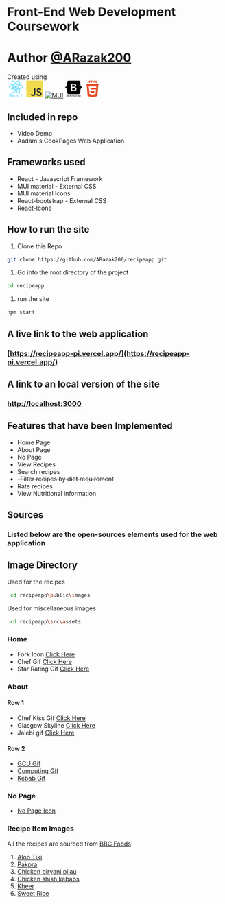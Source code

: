 # Front-End Web Development Coursework 
# Author [@ARazak200](https://github.com/ARazak200) 
Created using   
<a href="https://reactjs.org/" target="_blank"><img src="https://raw.githubusercontent.com/devicons/devicon/master/icons/react/react-original-wordmark.svg" alt="React" width="40" height="40"></a> 
<a href="https://www.javascript.com" target="_blank"><img src="https://raw.githubusercontent.com/devicons/devicon/master/icons/javascript/javascript-original.svg" alt="javascript" width="40" height="40"></a> 
<a href="https://mui.com/" target="_blank"><img src="https://mui.com/static/logo.png" alt="MUI" width="40" height="40"></a> 
<a href="https://getbootstrap.com/" target="_blank"><img src="https://raw.githubusercontent.com/devicons/devicon/master/icons/bootstrap/bootstrap-plain-wordmark.svg" alt="Bootstrap" width="40" height="40"></a> 
<a href="https://www.w3schools.com/html/" target="_blank"><img src="https://raw.githubusercontent.com/devicons/devicon/master/icons/html5/html5-plain-wordmark.svg" alt="HTML" width="40" height="40"></a> 

## Included in repo
- Video Demo
- Aadam's CookPages Web Application

## Frameworks used
- React - Javascript Framework
- MUI material - External CSS 
- MUI material Icons
- React-bootstrap - External CSS 
- React-Icons

## How to run the site

1. Clone this Repo
```bash
git clone https://github.com/ARazak200/recipeapp.git
```

1. Go into the root directory of the project 
```bash
cd recipeapp 
```  

1. run the site
```bash
npm start
```

## A live link to the web application
 
### [https://recipeapp-pi.vercel.app/](https://recipeapp-pi.vercel.app/)

## A link to an local version of the site

 ### [http://localhost:3000](http://localhost:3000)
  

## Features that have been Implemented
- Home Page
- About Page
- No Page
- View Recipes
- Search recipes
- ~~-Filter recipes by diet requirement~~
- Rate recipes
- View Nutritional information

## Sources 
### Listed below are the open-sources elements used for the web application

## Image Directory  
Used for the recipes
```bash
 cd recipeapp\public\images
```
Used for miscellaneous images
```bash
 cd recipeapp\src\assets
```

### Home

- Fork Icon [Click Here](src/assets/fork.png)
- Chef Gif [Click Here](https://cdn.dribbble.com/users/2556713/screenshots/7569532/media/266e0452b1ce6ebebee6d3d8871d6ddd.gif)
- Star Rating Gif [Click Here](https://media3.giphy.com/media/EJTlvBBMluIZ2hVvYm/giphy.gif?cid=6c09b952f6b20d6a1bde4e391d875cd6a574cd7562769881&rid=giphy.gif&ct=s)

### About 
#### Row 1
- Chef Kiss Gif [Click Here](https://media.tenor.com/LLLJYVQJNVAAAAAM/chefs-kiss-french-chef.gif)
- Glasgow Skyline [Click Here](src/assets/Glasgow_Skyline.png)
- Jalebi gif [Click Here](https://64.media.tumblr.com/97941011293d61fc26c916162532c8f5/tumblr_nyc5fv81eo1sb2waoo4_400.gif)
#### Row 2
- [GCU Gif](https://media0.giphy.com/media/JqzjBH56fEhC8sqSwK/200w.gif?cid=6c09b952h1whbp8ohq6dteq8ly4ivm841isp4nnfi2wzslbv&rid=200w.gif&ct=g)
- [Computing Gif](https://cdn.dribbble.com/users/1912990/screenshots/6129020/cloud_computing.gif) 
- [Kebab Gif](https://thumbs.gfycat.com/GrouchyFrankLeveret-max-1mb.gif)
### No Page 
- [No Page Icon](src/assets/NOPage.png)
### Recipe Item Images

All the recipes are sourced from [BBC Foods](https://www.bbcgoodfood.com/)

1. [Aloo Tiki](https://www.bbcgoodfood.com/recipes/aloo-tikki)
2. [Pakpra](https://www.bbcgoodfood.com/recipes/pakora)
3. [Chicken biryani pilau](https://www.bbcgoodfood.com/recipes/chicken-biryani-pilau)
4. [Chicken shish kebabs](https://www.bbcgoodfood.com/recipes/traffic-light-chicken-shish-kebabs)
5. [Kheer](https://www.bbcgoodfood.com/recipes/indian-rice-pudding-kheer)
6. [Sweet Rice](https://www.bbcgoodfood.com/recipes/yellow-rice)
